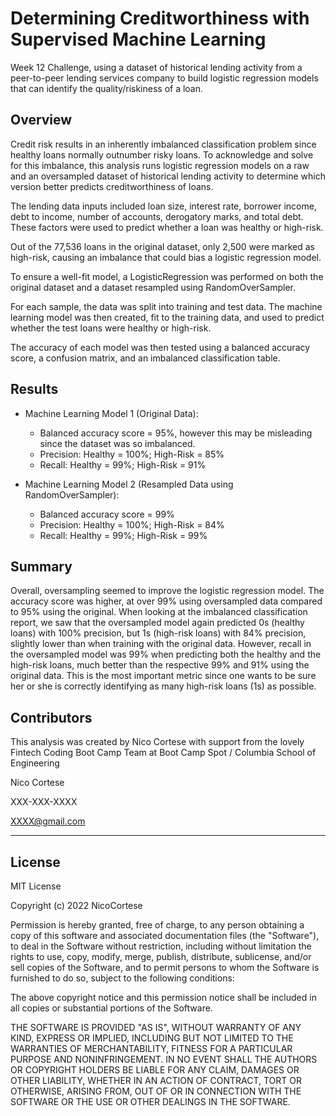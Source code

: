 # Determining Creditworthiness with Supervised Machine Learning
Week 12 Challenge, using a dataset of historical lending activity from a peer-to-peer lending services company to build logistic regression models that can identify the quality/riskiness of a loan.

## Overview

Credit risk results in an inherently imbalanced classification problem since healthy loans normally outnumber risky loans. To acknowledge and solve for this imbalance, this analysis runs logistic regression models on a raw and an oversampled dataset of historical lending activity to determine which version better predicts creditworthiness of loans.

The lending data inputs included loan size, interest rate, borrower income, debt to income, number of accounts, derogatory marks, and total debt. These factors were used to predict whether a loan was healthy or high-risk.

Out of the 77,536 loans in the original dataset, only 2,500 were marked as high-risk, causing an imbalance that could bias a logistic regression model. 

To ensure a well-fit model, a LogisticRegression was performed on both the original dataset and a dataset resampled using RandomOverSampler.

For each sample, the data was split into training and test data. The machine learning model was then created, fit to the training data, and used to predict whether the test loans were healthy or high-risk.

The accuracy of each model was then tested using a balanced accuracy score, a confusion matrix, and an imbalanced classification table.


## Results

* Machine Learning Model 1 (Original Data):
  
  * Balanced accuracy score = 95%, however this may be misleading since the dataset was so imbalanced. 
  * Precision: Healthy = 100%; High-Risk = 85%
  * Recall: Healthy = 99%; High-Risk = 91%

* Machine Learning Model 2 (Resampled Data using RandomOverSampler):
  
  * Balanced accuracy score = 99% 
  * Precision: Healthy = 100%; High-Risk = 84%
  * Recall: Healthy = 99%; High-Risk = 99%  
  
## Summary

Overall, oversampling seemed to improve the logistic regression model. The accuracy score was higher, at over 99% using oversampled data compared to 95% using the original. When looking at the imbalanced classification report, we saw that the oversampled model again predicted 0s (healthy loans) with 100% precision, but 1s (high-risk loans) with 84% precision, slightly lower than when training with the original data. However, recall in the oversampled model was 99% when predicting both the healthy and the high-risk loans, much better than the respective 99% and 91% using the original data. This is the most important metric since one wants to be sure her or she is correctly identifying as many high-risk loans (1s) as possible.


## Contributors

This analysis was created by Nico Cortese with support from the lovely Fintech Coding Boot Camp Team at Boot Camp Spot / Columbia School of Engineering

Nico Cortese

XXX-XXX-XXXX

XXXX@gmail.com

---

## License

MIT License

Copyright (c) 2022 NicoCortese

Permission is hereby granted, free of charge, to any person obtaining a copy
of this software and associated documentation files (the "Software"), to deal
in the Software without restriction, including without limitation the rights
to use, copy, modify, merge, publish, distribute, sublicense, and/or sell
copies of the Software, and to permit persons to whom the Software is
furnished to do so, subject to the following conditions:

The above copyright notice and this permission notice shall be included in all
copies or substantial portions of the Software.

THE SOFTWARE IS PROVIDED "AS IS", WITHOUT WARRANTY OF ANY KIND, EXPRESS OR
IMPLIED, INCLUDING BUT NOT LIMITED TO THE WARRANTIES OF MERCHANTABILITY,
FITNESS FOR A PARTICULAR PURPOSE AND NONINFRINGEMENT. IN NO EVENT SHALL THE
AUTHORS OR COPYRIGHT HOLDERS BE LIABLE FOR ANY CLAIM, DAMAGES OR OTHER
LIABILITY, WHETHER IN AN ACTION OF CONTRACT, TORT OR OTHERWISE, ARISING FROM,
OUT OF OR IN CONNECTION WITH THE SOFTWARE OR THE USE OR OTHER DEALINGS IN THE
SOFTWARE.
